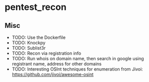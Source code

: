 # pentest_recon

## Misc
* TODO: Use the Dockerfile
* TODO: Knockpy
* TODO: Sublist3r
* TODO: Recon via registration info
* TODO: Run whois on domain name, then search in google using registrant name, address
  for other domains
* TODO: Interesting OSInt techniques for enumeration from Jivoi: https://github.com/jivoi/awesome-osint